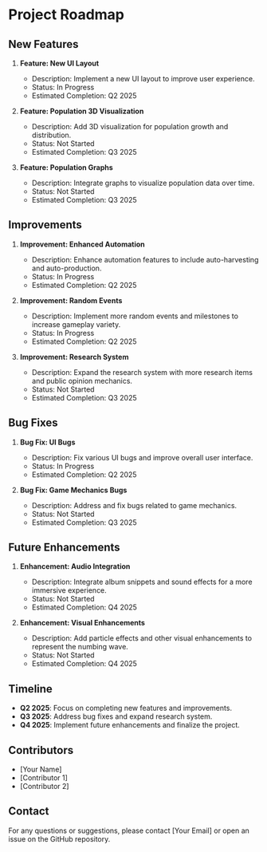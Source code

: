 # Project Roadmap

## New Features

1. **Feature: New UI Layout**
   - Description: Implement a new UI layout to improve user experience.
   - Status: In Progress
   - Estimated Completion: Q2 2025

2. **Feature: Population 3D Visualization**
   - Description: Add 3D visualization for population growth and distribution.
   - Status: Not Started
   - Estimated Completion: Q3 2025

3. **Feature: Population Graphs**
   - Description: Integrate graphs to visualize population data over time.
   - Status: Not Started
   - Estimated Completion: Q3 2025

## Improvements

1. **Improvement: Enhanced Automation**
   - Description: Enhance automation features to include auto-harvesting and auto-production.
   - Status: In Progress
   - Estimated Completion: Q2 2025

2. **Improvement: Random Events**
   - Description: Implement more random events and milestones to increase gameplay variety.
   - Status: In Progress
   - Estimated Completion: Q2 2025

3. **Improvement: Research System**
   - Description: Expand the research system with more research items and public opinion mechanics.
   - Status: Not Started
   - Estimated Completion: Q3 2025

## Bug Fixes

1. **Bug Fix: UI Bugs**
   - Description: Fix various UI bugs and improve overall user interface.
   - Status: In Progress
   - Estimated Completion: Q2 2025

2. **Bug Fix: Game Mechanics Bugs**
   - Description: Address and fix bugs related to game mechanics.
   - Status: Not Started
   - Estimated Completion: Q3 2025

## Future Enhancements

1. **Enhancement: Audio Integration**
   - Description: Integrate album snippets and sound effects for a more immersive experience.
   - Status: Not Started
   - Estimated Completion: Q4 2025

2. **Enhancement: Visual Enhancements**
   - Description: Add particle effects and other visual enhancements to represent the numbing wave.
   - Status: Not Started
   - Estimated Completion: Q4 2025

## Timeline

- **Q2 2025**: Focus on completing new features and improvements.
- **Q3 2025**: Address bug fixes and expand research system.
- **Q4 2025**: Implement future enhancements and finalize the project.

## Contributors

- [Your Name]
- [Contributor 1]
- [Contributor 2]

## Contact

For any questions or suggestions, please contact [Your Email] or open an issue on the GitHub repository.
